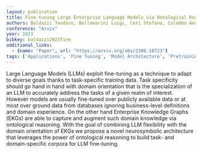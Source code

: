 ```yaml
---
layout: publication
title: Fine-tuning Large Enterprise Language Models via Ontological Reasoning
authors: Baldazzi Teodoro, Bellomarini Luigi, Ceri Stefano, Colombo Andrea, Gentili Andrea, Sallinger Emanuel
conference: "Arxiv"
year: 2023
bibkey: baldazzi2023fine
additional_links:
  - {name: "Paper", url: "https://arxiv.org/abs/2306.10723"}
tags: ['Applications', 'Fine Tuning', 'Model Architecture', 'Pretraining Methods', 'RAG', 'Training Techniques']
---
```

Large Language Models (LLMs) exploit fine-tuning as a technique to adapt to diverse goals thanks to task-specific training data. Task specificity should go hand in hand with domain orientation that is the specialization of an LLM to accurately address the tasks of a given realm of interest. However models are usually fine-tuned over publicly available data or at most over ground data from databases ignoring business-level definitions and domain experience. On the other hand Enterprise Knowledge Graphs (EKGs) are able to capture and augment such domain knowledge via ontological reasoning. With the goal of combining LLM flexibility with the domain orientation of EKGs we propose a novel neurosymbolic architecture that leverages the power of ontological reasoning to build task- and domain-specific corpora for LLM fine-tuning.
